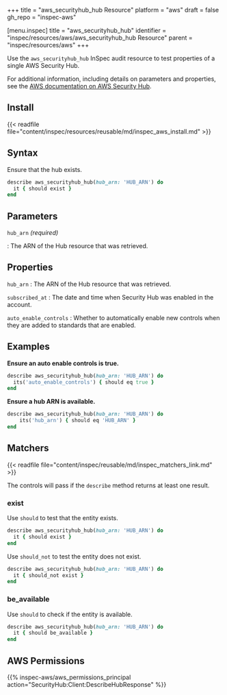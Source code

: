 +++
title = "aws_securityhub_hub Resource"
platform = "aws"
draft = false
gh_repo = "inspec-aws"

[menu.inspec]
title = "aws_securityhub_hub"
identifier = "inspec/resources/aws/aws_securityhub_hub Resource"
parent = "inspec/resources/aws"
+++

Use the `aws_securityhub_hub` InSpec audit resource to test properties of a single AWS Security Hub.

For additional information, including details on parameters and properties, see the [AWS documentation on AWS Security Hub](https://docs.aws.amazon.com/securityhub/1.0/APIReference/API_DescribeHub.html).

## Install

{{< readfile file="content/inspec/resources/reusable/md/inspec_aws_install.md" >}}

## Syntax

Ensure that the hub exists.

```ruby
describe aws_securityhub_hub(hub_arn: 'HUB_ARN') do
  it { should exist }
end
```

## Parameters

`hub_arn` _(required)_

: The ARN of the Hub resource that was retrieved.

## Properties

`hub_arn`
: The ARN of the Hub resource that was retrieved.

`subscribed_at`
: The date and time when Security Hub was enabled in the account.

`auto_enable_controls`
: Whether to automatically enable new controls when they are added to standards that are enabled.

## Examples

**Ensure an auto enable controls is true.**

```ruby
describe aws_securityhub_hub(hub_arn: 'HUB_ARN') do
  its('auto_enable_controls') { should eq true }
end
```

**Ensure a hub ARN is available.**

```ruby
describe aws_securityhub_hub(hub_arn: 'HUB_ARN') do
    its('hub_arn') { should eq 'HUB_ARN' }
end
```

## Matchers

{{< readfile file="content/inspec/reusable/md/inspec_matchers_link.md" >}}

The controls will pass if the `describe` method returns at least one result.

### exist

Use `should` to test that the entity exists.

```ruby
describe aws_securityhub_hub(hub_arn: 'HUB_ARN') do
  it { should exist }
end
```

Use `should_not` to test the entity does not exist.

```ruby
describe aws_securityhub_hub(hub_arn: 'HUB_ARN') do
  it { should_not exist }
end
```

### be_available

Use `should` to check if the entity is available.

```ruby
describe aws_securityhub_hub(hub_arn: 'HUB_ARN') do
  it { should be_available }
end
```

## AWS Permissions

{{% inspec-aws/aws_permissions_principal action="SecurityHub:Client:DescribeHubResponse" %}}
